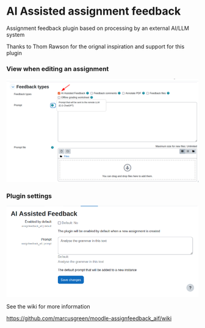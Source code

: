 # AI Assisted assignment feedback #

Assignment feedback plugin based on processing by an external AI/LLM system

Thanks to Thom Rawson for the orignal inspiration and support for this plugin

### View when editing an assignment
![View when editing an assignment](./docs/images/assign_feedback_aif.png)

### Plugin settings

![Plugin settings](./docs/images/assign_feedback_aif_settings.png)

See the wiki for more information

https://github.com/marcusgreen/moodle-assignfeedback_aif/wiki

